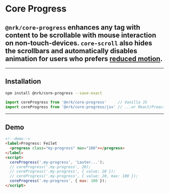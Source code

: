 # Core Progress

## `@nrk/core-progress` enhances any tag with content to be scrollable with mouse interaction on non-touch-devices. `core-scroll` also hides the scrollbars and automatically disables animation for users who prefers [reduced motion](https://css-tricks.com/introduction-reduced-motion-media-query/).

---

## Installation

```bash
npm install @nrk/core-progress --save-exact
```
```js
import coreProgress from '@nrk/core-progress'     // Vanilla JS
import coreProgress from '@nrk/core-progress/jsx' // ...or React/Preact compatible JSX
```

---

<!--demo
<script src="core-progress/core-progress.min.js"></script>
<script src="core-progress/core-progress.jsx.js"></script>
<style>

</style>
demo-->

## Demo

```html
<!--demo-->
<label>Progress: Feilet
  <progress class="my-progress" max="100"></progress>
</label>
<script>
  coreProgress('.my-progress', 'Laster...');
  // coreProgress('.my-progress', 20);
  // coreProgress('.my-progress', { value: 20 });
  // coreProgress('.my-progress', { value: 20, max: 100 });
  coreProgress('.my-progress', { max: 100 });
</script>
```
